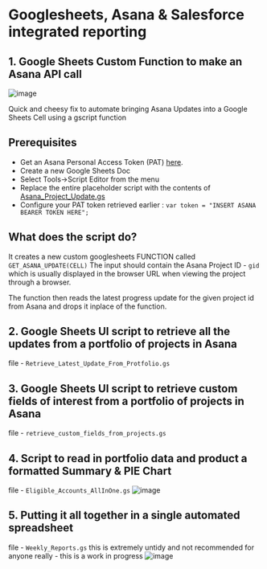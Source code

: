 # Googlesheets, Asana & Salesforce integrated reporting 

## 1. Google Sheets Custom Function to make an Asana API call 

![image](https://user-images.githubusercontent.com/9472095/87558145-aa2f6d00-c6b0-11ea-899c-4156f2d15ef7.png)

Quick and cheesy fix to automate bringing Asana Updates into a Google Sheets Cell using a gscript function

## Prerequisites
- Get an Asana Personal Access Token (PAT) [here](https://developers.asana.com/docs/authentication).
- Create a new Google Sheets Doc
- Select Tools->Script Editor from the menu
- Replace the entire placeholder script with the contents of [Asana_Project_Update.gs](https://github.com/allthingsclowd/GoogleSheetCellWithAsanaFunction/blob/master/Asana_Project_Update.gs)
- Configure your PAT token retrieved earlier : `var token = "INSERT ASANA BEARER TOKEN HERE";`


## What does the script do?
It creates a new custom googlesheets FUNCTION called `GET_ASANA_UPDATE(CELL)`
The input should contain the Asana Project ID - `gid` which is usually displayed in the browser URL when viewing the project through a browser.

The function then reads the latest progress update for the given project id from Asana and drops it inplace of the function.

## 2. Google Sheets UI script to retrieve all the updates from a portfolio of projects in Asana
file - `Retrieve_Latest_Update_From_Protfolio.gs`

## 3. Google Sheets UI script to retrieve custom fields of interest from a portfolio of projects in Asana
file - `retrieve_custom_fields_from_projects.gs`

## 4. Script to read in portfolio data and product a formatted Summary & PIE Chart
file - `Eligible_Accounts_AllInOne.gs`
![image](https://user-images.githubusercontent.com/9472095/88834739-2c00b980-d1cc-11ea-8c6a-580e44b86592.png)

## 5. Putting it all together in a single automated spreadsheet
file - `Weekly_Reports.gs` this is extremely untidy and not recommended for anyone really - this is a work in progress
![image](https://user-images.githubusercontent.com/9472095/91070963-76d8ea00-e62f-11ea-8190-f142b5e84ea3.png)

